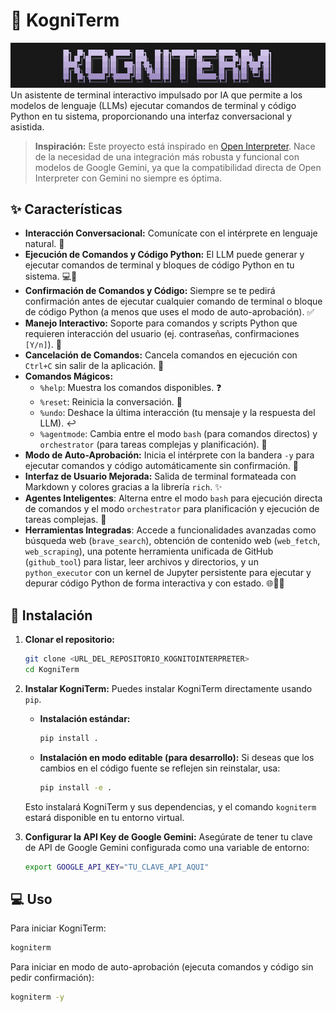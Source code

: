 # 🤖 KogniTerm
![alt text](image.png)
Un asistente de terminal interactivo impulsado por IA que permite a los modelos de lenguaje (LLMs) ejecutar comandos de terminal y código Python en tu sistema, proporcionando una interfaz conversacional y asistida.

> **Inspiración:** Este proyecto está inspirado en [Open Interpreter](https://github.com/OpenInterpreter/open-interpreter). Nace de la necesidad de una integración más robusta y funcional con modelos de Google Gemini, ya que la compatibilidad directa de Open Interpreter con Gemini no siempre es óptima.

## ✨ Características

*   **Interacción Conversacional:** Comunícate con el intérprete en lenguaje natural. 💬
*   **Ejecución de Comandos y Código Python:** El LLM puede generar y ejecutar comandos de terminal y bloques de código Python en tu sistema. 💻🐍
*   **Confirmación de Comandos y Código:** Siempre se te pedirá confirmación antes de ejecutar cualquier comando de terminal o bloque de código Python (a menos que uses el modo de auto-aprobación). ✅
*   **Manejo Interactivo:** Soporte para comandos y scripts Python que requieren interacción del usuario (ej. contraseñas, confirmaciones `[Y/n]`). 🤝
*   **Cancelación de Comandos:** Cancela comandos en ejecución con `Ctrl+C` sin salir de la aplicación. 🛑
*   **Comandos Mágicos:**
    *   `%help`: Muestra los comandos disponibles. ❓
    *   `%reset`: Reinicia la conversación. 🔄
    *   `%undo`: Deshace la última interacción (tu mensaje y la respuesta del LLM). ↩️
    *   `%agentmode`: Cambia entre el modo `bash` (para comandos directos) y `orchestrator` (para tareas complejas y planificación). 🧠
*   **Modo de Auto-Aprobación:** Inicia el intérprete con la bandera `-y` para ejecutar comandos y código automáticamente sin confirmación. 🚀
*   **Interfaz de Usuario Mejorada:** Salida de terminal formateada con Markdown y colores gracias a la librería `rich`. ✨
*   **Agentes Inteligentes**: Alterna entre el modo `bash` para ejecución directa de comandos y el modo `orchestrator` para planificación y ejecución de tareas complejas. 🤖
*   **Herramientas Integradas**: Accede a funcionalidades avanzadas como búsqueda web (`brave_search`), obtención de contenido web (`web_fetch`, `web_scraping`), una potente herramienta unificada de GitHub (`github_tool`) para listar, leer archivos y directorios, y un `python_executor` con un kernel de Jupyter persistente para ejecutar y depurar código Python de forma interactiva y con estado. 🌐🐙🐍

## 🚀 Instalación

1.  **Clonar el repositorio:**
    ```bash
    git clone <URL_DEL_REPOSITORIO_KOGNITOINTERPRETER>
    cd KogniTerm
    ```
2.  **Instalar KogniTerm:**
    Puedes instalar KogniTerm directamente usando `pip`.
    *   **Instalación estándar:**
        ```bash
        pip install .
        ```
    *   **Instalación en modo editable (para desarrollo):**
        Si deseas que los cambios en el código fuente se reflejen sin reinstalar, usa:
        ```bash
        pip install -e .
        ```
    Esto instalará KogniTerm y sus dependencias, y el comando `kogniterm` estará disponible en tu entorno virtual.

3.  **Configurar la API Key de Google Gemini:**
    Asegúrate de tener tu clave de API de Google Gemini configurada como una variable de entorno:
    ```bash
    export GOOGLE_API_KEY="TU_CLAVE_API_AQUI"
    ```

## 💻 Uso

Para iniciar KogniTerm:

```bash
kogniterm
```

Para iniciar en modo de auto-aprobación (ejecuta comandos y código sin pedir confirmación):

```bash
kogniterm -y
```
